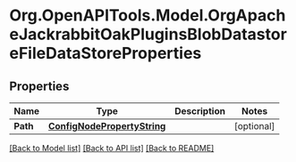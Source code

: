 # Org.OpenAPITools.Model.OrgApacheJackrabbitOakPluginsBlobDatastoreFileDataStoreProperties
## Properties

Name | Type | Description | Notes
------------ | ------------- | ------------- | -------------
**Path** | [**ConfigNodePropertyString**](ConfigNodePropertyString.md) |  | [optional] 

[[Back to Model list]](../README.md#documentation-for-models) [[Back to API list]](../README.md#documentation-for-api-endpoints) [[Back to README]](../README.md)

